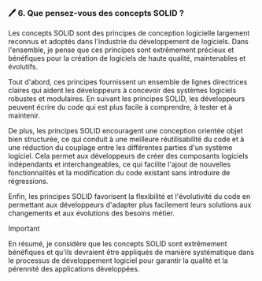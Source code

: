 ### 🖊️ 6. Que pensez-vous des concepts SOLID ?

Les concepts SOLID sont des principes de conception logicielle largement reconnus et adoptés dans l'industrie du développement de logiciels. Dans l'ensemble, je pense que ces principes sont extrêmement précieux et bénéfiques pour la création de logiciels de haute qualité, maintenables et évolutifs.

Tout d'abord, ces principes fournissent un ensemble de lignes directrices claires qui aident les développeurs à concevoir des systèmes logiciels robustes et modulaires. En suivant les principes SOLID, les développeurs peuvent écrire du code qui est plus facile à comprendre, à tester et à maintenir.

De plus, les principes SOLID encouragent une conception orientée objet bien structurée, ce qui conduit à une meilleure réutilisabilité du code et à une réduction du couplage entre les différentes parties d'un système logiciel. Cela permet aux développeurs de créer des composants logiciels indépendants et interchangeables, ce qui facilite l'ajout de nouvelles fonctionnalités et la modification du code existant sans introduire de régressions.

Enfin, les principes SOLID favorisent la flexibilité et l'évolutivité du code en permettant aux développeurs d'adapter plus facilement leurs solutions aux changements et aux évolutions des besoins métier.

> [!IMPORTANT]
> En résumé, je considère que les concepts SOLID sont extrêmement bénéfiques et qu'ils devraient être appliqués de manière systématique dans le processus de développement logiciel pour garantir la qualité et la pérennité des applications développées.
